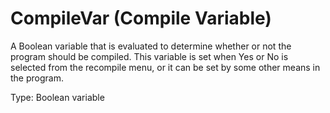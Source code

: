 # CompileVar (Compile Variable)

A Boolean variable that is evaluated to determine whether or not the program should be compiled. This variable is set when Yes or No is selected from the recompile menu, or it can be set by some other means in the program.

Type: Boolean variable
